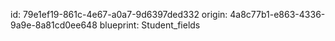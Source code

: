 id: 79e1ef19-861c-4e67-a0a7-9d6397ded332
origin: 4a8c77b1-e863-4336-9a9e-8a81cd0ee648
blueprint: Student_fields
